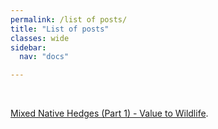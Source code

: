 ```yaml
---
permalink: /list of posts/
title: "List of posts"
classes: wide
sidebar:
  nav: "docs"

---
```

<br>

[Mixed Native Hedges (Part 1) - Value to Wildlife][hedge-one]. 











[hedge-one]: /mixed-native-hedges-(part-1)/
[hedge-two]: /mixed-native-hedges-(part-2)/
[hedge-three]: /mixed-native-hedges-(part-3)/
[hedge-four]: /mixed-native-hedges-(part-4)/
[hedge-five]: /mixed-native-hedges-(part-5)/
[hedge-six]: /mixed-native-hedges-(part-6)/
